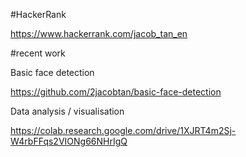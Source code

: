 #HackerRank

https://www.hackerrank.com/jacob_tan_en

#recent work

Basic face detection

https://github.com/2jacobtan/basic-face-detection

Data analysis / visualisation

https://colab.research.google.com/drive/1XJRT4m2Sj-W4rbFFqs2VIONg66NHrIgQ
